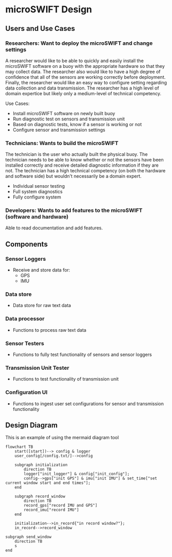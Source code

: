# microSWIFT Design

## Users and Use Cases

### Researchers: Want to deploy the microSWIFT and change settings

A researcher would like to be able to quickly and easily install the microSWIFT software on a buoy with the appropriate hardware so that they may collect data. The researcher also would like to have a high degree of confidence that all of the sensors are working correctly before deployment. Finally, the researcher would like an easy way to configure setting regarding data collection and data transmission. The researcher has a high level of domain expertice but likely only a medium-level of technical competency.

Use Cases:

* Install microSWIFT software on newly built buoy
* Run diagnostic test on sensors and transmission unit
* Based on diagnostic tests, know if a sensor is working or not
* Configure sensor and transmission settings

### Technicians: Wants to build the microSWIFT

The technician is the user who actually built the physical buoy. The technician needs to be able to know whether or not the sensors have been installed correctly and receive detailed diagnostic information if they are not. The technician has a high technical competency (on both the hardware and software side) but wouldn't necessarily be a domain expert.

* Individual sensor testing
* Full system diagnostics
* Fully configure system

### Developers: Wants to add features to the microSWIFT (software and hardware)

Able to read documentation and add features.

## Components

### Sensor Loggers
* Receive and store data for:
	* GPS
	* IMU

### Data store
* Data store for raw text data

### Data processor
* Functions to process raw text data

### Sensor Testers
* Functions to fully test functionality of sensors and sensor loggers

### Transmission Unit Tester
* Functions to test functionality of transmission unit

### Configuration UI
* Functions to ingest user set configurations for sensor and transmission functionality


## Design Diagram 
This is an example of using the mermaid diagram tool 



```mermaid
flowchart TB
    start([start])--> config & logger
    user_config[/config.txt/]-->config

    subgraph initialization
        direction TB
        logger["init_logger"] & config["init_config"];
        config-->gps["init GPS"] & imu["init IMU"] & set_time["set current window start and end times"];
    end

    subgraph record_window
        direction TB
        record_gps["record IMU and GPS"]
        record_imu["record IMU"]
    end

    initialization-->in_record{"in record window?"};
    in_record-->record_window

```
    subgraph send_window
        direction TB
        s
    end